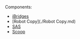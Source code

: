 Components:

- [iBridges](./iBridges.md)
- [Robot Copy](./Robot Copy.md)
- [SAS](./SAS.md)
- [Scoop](./Scoop.md)
